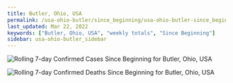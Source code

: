 ```yaml
---
title: Butler, Ohio, USA
permalink: /usa-ohio-butler/since_beginning/usa-ohio-butler-since_beginning.html
last_updated: Mar 22, 2022
keywords: ["Butler, Ohio, USA", "weekly totals", "Since Beginning"]
sidebar: usa-ohio-butler_sidebar
---
```


![Rolling 7-day Confirmed Cases Since Beginning for Butler, Ohio, USA](/covid_tracker/images/graphs/usa-ohio-butler-rolling_7_days_confirmed-since_beginning_graph.png)

![Rolling 7-day Confirmed Deaths Since Beginning for Butler, Ohio, USA](/covid_tracker/images/graphs/usa-ohio-butler-rolling_7_days_deaths-since_beginning_graph.png)
